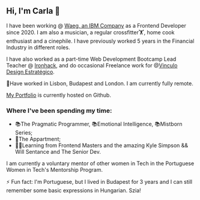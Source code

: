 ## Hi, I'm Carla 👋


I have been working @ [Waeg, an IBM Company](http://www.waeg.com) as a Frontend Developer since 2020. I am also a musician, a regular crossfitter🏋️‍, home cook enthusiast and a cinephile. I have previously worked 5 years in the Financial Industry in different roles.

I have also worked as a part-time Web Development Bootcamp Lead Teacher @ [Ironhack](http://www.https://www.ironhack.com/en), and do occasional Freelance work for @[Vinculo Design Estratégico](https://www.vinculodesign.com/).

📍Have worked in Lisbon, Budapest and London. I am currently fully remote.

[My Portfolio](https://carlarsmendes.github.io/Portfolio/) is currently hosted on Github. 

### Where I've been spending my time:

* 📚The Pragmatic Programmer, 📚Emotional Intelligence, 📚Mistborn Series;
* 🍿The Appartment;
* 👩‍🎓Learning from Frontend Masters and the amazing Kyle Simpson && Will Sentance and The Senior Dev.

I am currently a voluntary mentor of other women in Tech in the Portuguese Women in Tech's Mentorship Program. 

⚡ Fun fact: I'm Portuguese, but I lived in Budapest for 3 years and I can still remember some basic expressions in Hungarian. Szia!
